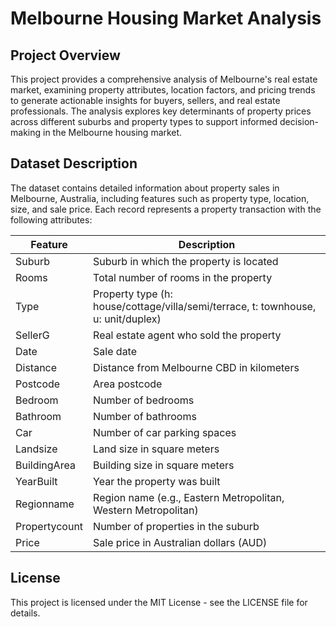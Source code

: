 # Melbourne Housing Market Analysis

## Project Overview
This project provides a comprehensive analysis of Melbourne's real estate market, examining property attributes, location factors, and pricing trends to generate actionable insights for buyers, sellers, and real estate professionals. The analysis explores key determinants of property prices across different suburbs and property types to support informed decision-making in the Melbourne housing market.

## Dataset Description
The dataset contains detailed information about property sales in Melbourne, Australia, including features such as property type, location, size, and sale price. Each record represents a property transaction with the following attributes:

| Feature | Description |
|---------|-------------|
| Suburb | Suburb in which the property is located |
| Rooms | Total number of rooms in the property |
| Type | Property type (h: house/cottage/villa/semi/terrace, t: townhouse, u: unit/duplex) |
| SellerG | Real estate agent who sold the property |
| Date | Sale date |
| Distance | Distance from Melbourne CBD in kilometers |
| Postcode | Area postcode |
| Bedroom | Number of bedrooms |
| Bathroom | Number of bathrooms |
| Car | Number of car parking spaces |
| Landsize | Land size in square meters |
| BuildingArea | Building size in square meters |
| YearBuilt | Year the property was built |
| Regionname | Region name (e.g., Eastern Metropolitan, Western Metropolitan) |
| Propertycount | Number of properties in the suburb |
| Price | Sale price in Australian dollars (AUD) |


## License
This project is licensed under the MIT License - see the LICENSE file for details.
